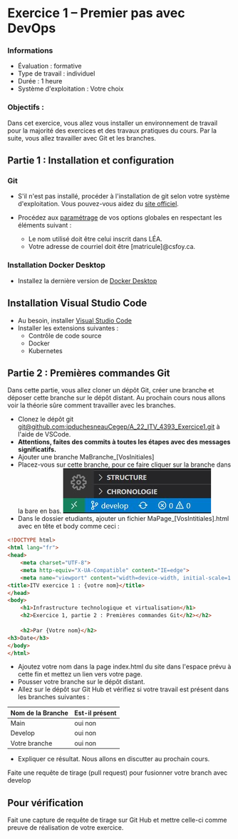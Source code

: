 # Exercice 1 – Premier pas avec DevOps

### Informations
- Évaluation : formative
- Type de travail : individuel
- Durée : 1 heure
- Système d'exploitation : Votre choix

### Objectifs :

Dans cet exercice, vous allez vous installer un environnement de travail pour la majorité des exercices et des travaux pratiques du cours. Par la suite, vous allez travailler avec Git et les branches.

## Partie 1 : Installation et configuration
### Git
- S'il n'est pas installé, procéder à l'installation de git selon votre système d'exploitation. Vous pouvez-vous aidez du [site officiel](https://git-scm.com/). 

- Procédez aux [paramétrage](https://git-scm.com/book/fr/v2/D%C3%A9marrage-rapide-Param%C3%A9trage-%C3%A0-la-premi%C3%A8re-utilisation-de-Git)  de vos options globales en respectant les éléments suivant :
    - Le nom utilisé doit être celui inscrit dans LÉA.
    - Votre adresse de courriel doit être [matricule]@csfoy.ca.


### Installation Docker Desktop

 - Installez la dernière version de [Docker Desktop](https://www.docker.com/products/docker-desktop/)
 

## Installation Visual Studio Code

- Au besoin, installer [Visual Studio Code](https://code.visualstudio.com/)
- Installer les extensions suivantes :
    - Contrôle de code source 
    - Docker
    - Kubernetes

## Partie 2 : Premières commandes Git

Dans cette partie, vous allez cloner un dépôt Git, créer une branche et déposer cette branche sur le dépôt distant. Au prochain cours nous allons voir la théorie sûre comment travailler avec les branches.

- Clonez le dépôt git [git@github.com:jpduchesneauCegep/A_22_ITV_4393_Exercice1.git](git@github.com:jpduchesneauCegep/A_22_ITV_4393_Exercice1.git) à l'aide de VSCode.
- **Attentions, faites des commits à toutes les étapes avec des messages significatifs.**
- Ajouter une branche MaBranche_[VosInitiales]
- Placez-vous sur cette branche, pour ce faire cliquer sur la branche dans la bare en bas.
![Branche](img/brancheVScode.jpg)
- Dans le dossier etudiants, ajouter un fichier MaPage_[VosIntitiales].html avec en tête et body comme ceci : 

```html
<!DOCTYPE html>
<html lang="fr">
<head>
    <meta charset="UTF-8">
    <meta http-equiv="X-UA-Compatible" content="IE=edge">
    <meta name="viewport" content="width=device-width, initial-scale=1.0">
<title>ITV exercice 1 : {votre nom}</title>
</head>
<body>
    <h1>Infrastructure technologique et virtualisation</h1>
    <h2>Exercice 1, partie 2 : Premières commandes Git</h2></h2>

    <h2>Par {Votre nom}</h2>
<h3>Date</h3>
</body>
</html>
```

- Ajoutez votre nom dans la page index.html du site dans l'espace prévu à cette fin et mettez un lien vers votre page.
- Pousser votre branche sur le dépôt distant.
- Allez sur le dépôt sur Git Hub et vérifiez si votre travail est présent dans les branches suivantes : 

|Nom de la Branche | Est-il présent |
--- | --- 
|Main| oui non |
|Develop|oui non|
|Votre branche |oui non|

- Expliquer ce résultat. Nous allons en discutter au prochain cours.

Faite une requête de tirage (pull request) pour fusionner votre branch avec develop
## Pour vérification
Fait une capture de requête de tirage sur Git Hub et mettre celle-ci comme preuve de réalisation de votre exercice.



